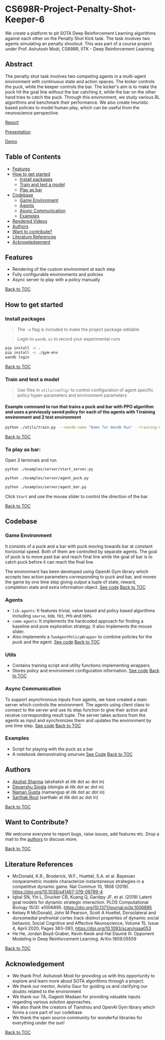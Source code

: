 # CS698R-Project-Penalty-Shot-Keeper-6

We create a platform to pit SOTA Deep Reinforcement Learning algorithms against each other on the Penalty Shot Kick task. The task involves two agents simulating an penalty shootout. This was part of a course project under Prof. Ashutosh Modi, CS698R, IITK - Deep Reinforcement Learning.

## Abstract

The penalty shot task involves two competing agents in a multi-agent environment with continuous state and action spaces. The kicker controls the puck, while the keeper controls the bar. The kicker's aim is to make the puck hit the goal line without the bar catching it, while the bar on the other hand tries to catch the puck. Through this environment, we study various RL algorithms and benchmark their performance. We also create heuristic based policies to model human play, which can be useful from the neuroscience perspective.

[Report](https://drive.google.com/file/d/1_xkMm-6JUh_VIgNew1a4vPjCpU2wdI5D/view?usp=sharing)

[Presentation](https://docs.google.com/presentation/d/1IQWI3DyXmwVcbSVk2tw5AGpj2htmcwmImcwmi7AX3QY/edit?usp=sharing)

[Demo](https://drive.google.com/drive/folders/1IuIw46Xb06kNobh9M8N60xGwGyFPbGIo?usp=sharing)

## Table of Contents
- [Features](#features)
- [How to get started](#how-to-get-started)
    - [Install packages](#install-packages)
    - [Train and test a model](#train-and-test-a-model)
    - [Play as bar](#to-play-as-bar)
- [Codebase](#codebase)
    - [Game Environment](#game-environment)
    - [Agents](#agents)
    - [Async Communication](#async-communication)
    - [Examples](#examples)
- [Rendered Videos](saved_renders)
- [Authors](#authors)
- [Want to contribute?](#want-to-contribute)
- [Literature References](#literature-references)
- [Acknowledgement](#acknowledgement)

## Features
- Rendering of the custom environment at each step
- Fully configurable environments and policies
- Async server to play with a policy manually

[Back to TOC](#table-of-contents)

## How to get started

### Install packages
>The `-e` flag is included to make the project package editable

>Login to `wandb.ai` to record your experimental runs 
```bash
pip install -e .
pip install -e ./gym-env
wandb login
```

[Back to TOC](#table-of-contents)

### Train and test a model
> Use files in `utils/config/` to control configuration of agent specific policy hyper-parameters and environment parameters

#### Example command to run that trains a puck and bar with PPO algorithm and uses a previously saved policy for each of the agents with 1 training environment and 2 test environment 
```bash
python ./utils/train.py  --wandb-name "Name for Wandb Run" --training-num 1 --test-num 2 --puck ppo --bar ppo --load-puck-id both_ppo --load-bar-id both_ppo 
```

[Back to TOC](#table-of-contents)

### To play as bar:
Open 3 terminals and run 
```bash
python ./examples/server/start_server.py
```
```bash
python ./examples/server/agent_puck.py
```
```bash
python ./examples/server/agent_bar.py
```
Click `Start` and use the mouse slider to control the direction of the bar.

[Back to TOC](#table-of-contents)

## Codebase
### Game Environment
It consists of a puck and a bar with puck moving towards bar at constant horizontal speed. Both of them are controlled by separate agents. The goal of puck is to move past bar and reach final line while the goal of bar is to catch puck before it can reach the final line.

The environment has been developed using OpenAI Gym library which accepts two action parameters corresponding to puck and bar, and moves the game by one time step giving output a tuple of state, reward, completion state and extra information object. [See code](gym-env) [Back to TOC](#table-of-contents)

### Agents
- `lib-agents`: It features trivial, value based and policy based algorithms including `smurve`, `DQN`, `TD3`, `PPO` and `DDPG`.
- `comm-agents`: It implements the hardcoded approach for finding a baseline and pure exploration strategy. It also implements the mouse slider.
- Also implements a `TwoAgentPolicyWrapper` to combine policies for the puck and the agent.
[See code](agents) [Back to TOC](#table-of-contents)

### Utils
- Contains training script and utility functions implementing wrappers
- Stores policy and environment configuration information. 
[See code](utils) [Back to TOC](#table-of-contents)

### Async Communication
To support asynchronous inputs from agents, we have created a main server which controls the environment. The agents using client class to connect to the server and use its step function to give their action and receive corresponding result tuple. The server takes actions from the agents as input and synchronizes them and updates the environment by one time step. [See code](communication) [Back to TOC](#table-of-contents)

### Examples
- Script for playing with the puck as a bar
- A notebook demonstrating smurves
[See Code](examples) [Back to TOC](#table-of-contents)


## Authors
- [Akshat Sharma](https://github.com/akshatsh49) (akshatsh at iitk dot ac dot in)
- [Devanshu Singla](https://github.com/devanshusingla) (dsingla at iitk dot ac dot in)
- [Naman Gupta](https://github.com/namangup) (namangup at iitk dot ac dot in)
- [Sarthak Rout](https://github.com/SarthakRout) (sarthakr at iitk dot ac dot in)

[Back to TOC](#table-of-contents)
## Want to Contribute?
We welcome everyone to report bugs, raise issues, add features etc. Drop a mail to the [authors](#authors) to discuss more.

[Back to TOC](#table-of-contents)

## Literature References
- McDonald, K.R., Broderick, W.F., Huettel, S.A. et al. Bayesian nonparametric models characterize instantaneous strategies in a competitive dynamic game. Nat Commun 10, 1808 (2019). https://doi.org/10.1038/s41467-019-09789-4
- Iqbal SN, Yin L, Drucker CB, Kuang Q, Gariépy JF, et al. (2019) Latent goal models for dynamic strategic interaction. PLOS Computational Biology 15(3): e1006895. https://doi.org/10.1371/journal.pcbi.1006895
- Kelsey R McDonald, John M Pearson, Scott A Huettel, Dorsolateral and dorsomedial prefrontal cortex track distinct properties of dynamic social behavior, Social Cognitive and Affective Neuroscience, Volume 15, Issue 4, April 2020, Pages 383–393, https://doi.org/10.1093/scan/nsaa053
- He He, Jordan Boyd-Graber, Kevin Kwok and Hal Daumé III. Opponent Modeling in Deep Reinforcement Learning. ArXiv:1609.05559

[Back to TOC](#table-of-contents)
## Acknowledgement
- We thank Prof. Ashutosh Modi for providing us with this opportunity to explore and learn more about SOTA algorithms through a project.
- We thank our mentor, Avisha Gaur for guiding us and clarifying our doubts related to the environment
- We thank our TA, Gagesh Madaan for providing valuable inputs regarding various solution approaches.
- We also thank the creators of Tianshou and OpenAI Gym library which forms a core part of our codebase
- We thank the open source community for wonderful libraries for everything under the sun! 

[Back to TOC](#table-of-contents)
